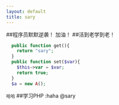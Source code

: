 ```yaml
---
layout: default
title: sary
---
```

##程序员默默逆袭！
加油！
##活到老学到老！
```PHP
  public function get(){
    return "sary";
  }
  public function set($var){
    $this->var = $var;
    return true;
  }
  $a = new A();
```
`哈哈`
##学习PHP
:haha
@sary
